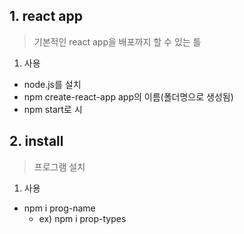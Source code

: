 

## 1. react app
> 기본적인 react app을 배포까지 할 수 있는 틀

1. 사용
 - node.js를 설치
 - npm create-react-app app의 이름(폴더명으로 생성됨)
 - npm start로 시

## 2. install
> 프로그램 설치

1. 사용
- npm i prog-name
	- ex) npm i prop-types

